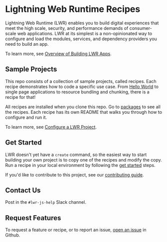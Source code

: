 # Lightning Web Runtime Recipes

Lightning Web Runtime (LWR) enables you to build digital experiences that meet the high scale, security, and performance demands of consumer-scale web applications. LWR at its simplest is a non-opinionated way to configure and load the modules, services, and dependency providers you need to build an app.

To learn more, see [Overview of Building LWR Apps](./doc/business_overview.md).

## Sample Projects

This repo consists of a collection of sample projects, called recipes. Each recipe demonstrates how to code a specific use case. From [Hello World](./packages/hello-world) to single page applications to resource bundling and chunking, there is a recipe for that!

All recipes are installed when you clone this repo. Go to [packages](https://github.com/salesforce/lwr-recipes/tree/master/packages) to see all the recipes. Each recipe has its own README that walks you through how to configure and run it.

To learn more, see [Configure a LWR Project](./doc/config.md).

## Get Started

LWR doesn't yet have a `create` command, so the easiest way to start building your own project is to copy one of the recipes and modify the copy. Run a recipe in your local environment by following the [get started](./doc/get_started.md) steps.

If you'd like to contribute to this project, see our [contributing guide](./doc/CONTRIBUTING.md).

## Contact Us

Post in the `#lwr-js-help` Slack channel.

## Request Features

To request a feature or recipe, or to report an issue, [open an issue](https://github.com/salesforce/lwr-recipes/issues) in Github.
